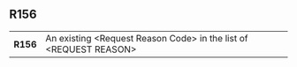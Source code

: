 ## R156
<table>
 <tr>
  <th>
   R156
  </th>
  <td>
   An existing &lt;Request Reason Code&gt; in the list of &lt;REQUEST REASON&gt;
  </td>
 </tr>
</table>
